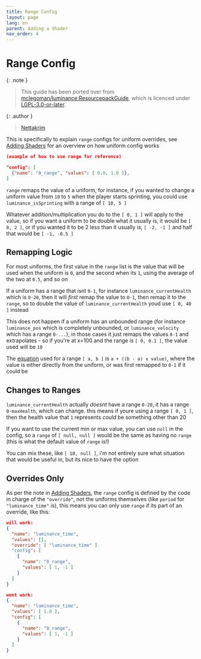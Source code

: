 ```yaml
---
title: Range Config
layout: page
lang: en
parent: Adding a Shader
nav_order: 4
---
```

# Range Config

{: .note }
> This guide has been ported over from [mclegoman/luminance:ResourcepackGuide](https://github.com/mclegoman/luminance/blob/master/ResourcepackGuide), which is licenced under [LGPL-3.0-or-later](https://github.com/mclegoman/luminance/blob/master/licence).

{: .author }
> [Nettakrim](https://bsky.app/profile/nettakrim.netal.co.uk)

This is specifically to explain `range` configs for uniform overrides, see [Adding Shaders](AddingShaders#dynamic-uniforms) for an overview on how uniform config works

```json
(example of how to use range for reference)

"config": [
  {"name": "0_range", "values": [ 0.0, 1.0 ]},
]
```

`range` remaps the value of a uniform, for instance, if you wanted to change a uniform value from `10` to `5` when the player starts sprinting, you could use `luminance_isSprinting` with a range of `[ 10, 5 ]`

Whatever addition/multiplication you do to the `[ 0, 1 ]` will apply to the value, so if you want a uniform to be double what it usually is, it would be `[ 0, 2 ]`, or if you wanted it to be 2 less than it usually is, `[ -2, -1 ]` and half that would be `[ -1, -0.5 ]`

## Remapping Logic

For most uniforms, the first value in the `range` list is the value that will be used when the uniform is `0`, and the second when its `1`, using the average of the two at `0.5`, and so on

If a uniform has a range that isnt `0-1`, for instance `luminance_currentHealth` which is `0-20`, then it will *first* remap the value to `0-1`, then remap it to the `range`, so to double the value of `luminance_currentHealth` youd use `[ 0, 40 ]` instead

This does not happen if a uniform has an unbounded range (for instance `luminance_pos` which is completely unbounded, or `luminance_velocity` which has a range `0-...`), in those cases it just remaps the values `0-1` and extrapolates - so if you're at x=100 and the range is `[ 0, 0.1 ]`, the value used will be `10`

The [equation](https://en.wikipedia.org/wiki/Linear_interpolation#Programming_language_support) used for a range `[ a, b ]` is `a + ((b - a) x value)`, where the value is either directly from the uniform, or was first remapped to `0-1` if it could be

## Changes to Ranges

`luminance_currentHealth` actually *doesnt* have a range `0-20`, it has a range `0-maxHealth`, which can change. this means if youre using a range `[ 0, 1 ]`, then the health value that `1` represents *could* be something other than 20

If you want to use the current min or max value, you can use `null` in the config, so a `range` of `[ null, null ]` would be the same as having no `range` (this is what the default value of `range` is!)

You can mix these, like `[ 10, null ]`, i'm not entirely sure what situation that would be useful in, but its nice to have the option

## Overrides Only

As per the note in [Adding Shaders](AddingShaders#dynamic-uniforms), the `range` config is defined by the code in charge of the `"override"`, not the uniforms themselves (like `period` for `"luminance_time"` is), this means you can only use `range` if its part of an override, like this:

```json
will work:
{
  "name": "luminance_time",
  "values": [],
  "override": [ "luminance_time" ]
  "config": [
    {
      "name": "0_range",
      "values": [ 1, -1 ]
    }
  ]
}

wont work:
{
  "name": "luminance_time",
  "values": [ 1.0 ],
  "config": [
    {
      "name": "0_range",
      "values": [ 1, -1 ]
    }
  ]
}
```